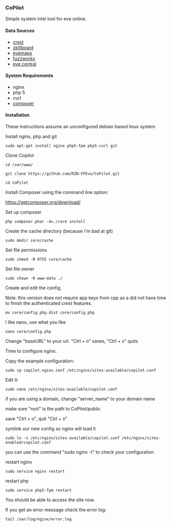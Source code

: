 ### CoPilot
Simple system intel tool for eve online.


#### Data Sources
+ [crest](https://developers.eveonline.com/)
+ [zkillboard](https://github.com/zKillboard/zKillboard/wiki)
+ [evemaps](http://evemaps.dotlan.net)
+ [fuzzworks](https://www.fuzzwork.co.uk/tools/api-map-data/)
+ [eve central](https://eve-central.com/home/develop.html)

  
#### System Requirements
+ nginx
+ php 5
+ curl
+ [composer](https://getcomposer.org/download/)

#### Installation
These instructions assume an unconfigured debian based linux system

Install nginx, php and git

```sudo apt-get install nginx php5-fpm php5-curl git```



Clone Copilot

```cd /var/www/```

```git clone https://github.com/RZN-FFEvo/CoPilot.git```

```cd CoPilot```



Install Composer using the command line option:

<https://getcomposer.org/download/>



Set up composer

```php composer.phar -d=./core install```



Create the cache directory (because i'm bad at git)

```sudo mkdir core/cache```



Set file permissions

```sudo chmod -R 0755 core/cache```



Set file owner

```sudo chown -R www-data ./```



Create and edit the config.

Note: this version does not require app keys from cpp as a did not have time to finish the authenticated crest features.

```mv core/config.php.dist core/config.php```



I like nano, use what you like

```nano core/config.php```

Change "baseURL" to your url. "Ctrl + o" saves, "Ctrl + x" quits



Time to configure nginx.

Copy the example configuration:

```sudo cp copilot.nginx.conf /etc/nginx/sites-available/copilot.conf```


Edit it:

```sudo nano /etc/nginx/sites-available/copilot.conf```

if you are using a domain, change "server_name" to your domain name

make sure "root" is the path to CoPilot/public

save "Ctrl + o", quit "Ctrl + x"



symlink our new config so nginx will load it

 ```sudo ln -s /etc/nginx/sites-available/copilot.conf /etc/nginx/sites-enabled/copilot.conf```
 
 you can use the command "sudo nginx -t" to check your configuration
 
 
 
restart nginx

```sudo service nginx restart```



restart php

```sudo service php5-fpm restart```



You should be able to access the site now.

If you get an error message check the error log:

```tail /var/log/nginx/error.log```

